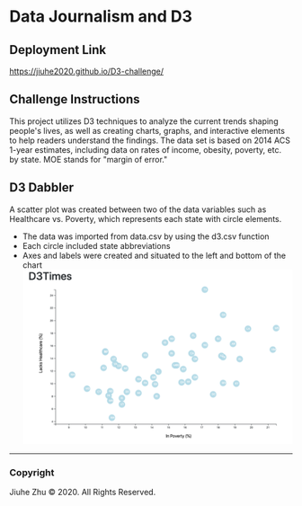 # Data Journalism and D3
## Deployment Link
https://jiuhe2020.github.io/D3-challenge/

## Challenge Instructions
This project utilizes D3 techniques to analyze the current trends shaping people's lives, as well as creating charts, graphs, and interactive elements to help readers understand the findings. The data set is based on 2014 ACS 1-year estimates, including data on rates of income, obesity, poverty, etc. by state. MOE stands for "margin of error."

## D3 Dabbler
A scatter plot was created between two of the data variables such as Healthcare vs. Poverty, which represents each state with circle elements.
- The data was imported from data.csv by using the d3.csv function
- Each circle included state abbreviations
- Axes and labels were created and situated to the left and bottom of the chart
![Healthcare vs Poverty](https://github.com/Jiuhe2020/D3-challenge/blob/master/images/Healthcare_vs_Poverty.png)
---
### Copyright
Jiuhe Zhu © 2020. All Rights Reserved.
